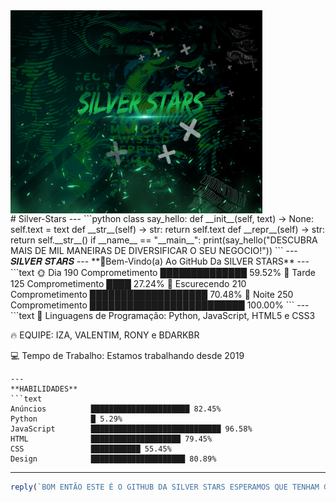 
<img width="80%" align="center" height="auto" src="https://github.com/DarkBBR/Silver-Stars/blob/main/bg.jpeg">


<div ![Snake animation](https://github.com/ellen2121/ellen2121/blob/output/github-contribution-grid-snake.svg)</div>
# Silver-Stars
---
```python
class say_hello:
    def __init__(self, text) -> None:
        self.text = text
    def __str__(self) -> str:
        return self.text
    def __repr__(self) -> str:
        return self.__str__()
if __name__ == "__main__":
    print(say_hello("DESCUBRA MAIS DE MIL MANEIRAS DE DIVERSIFICAR O SEU NEGOCIO!"))
```
---
𝑺𝑰𝑳𝑽𝑬𝑹 𝑺𝑻𝑨𝑹𝑺
---
**📜Bem-Vindo(a) Ao GitHub Da SILVER STARS** 
---
```text
🌞 Dia          190 Comprometimento   ██████████████ 59.52% 
🌆 Tarde        125 Comprometimento   ████ 27.24% 
🌃 Escurecendo  210 Comprometimento   ███████████████████ 70.48% 
🌙 Noite        250 Comprometimento   █████████████████████████  100.00%
```
---
```text
💬 Linguagens de Programação: 
Python, JavaScript, HTML5 e CSS3

🔥 EQUIPE: 
IZA, VALENTIM, RONY e BDARKBR

💻 Tempo de Trabalho: 
Estamos trabalhando desde 2019
```
---
**HABILIDADES**
```text
Anúncios          ██████████████████████ 82.45%
Python            █ 5.29% 
JavaScript        █████████████████████████████ 96.58% 
HTML              ████████████████████ 79.45% 
CSS               ███████████ 55.45% 
Design            █████████████████████ 80.89%
```
---
```JavaScript
reply(`BOM ENTÃO ESTE É O GITHUB DA SILVER STARS ESPERAMOS QUE TENHAM GOSTADO E FUTURAMENTE ADICIONAREMOS MAIS E MAIS COISAS... NÃO ESQUEÇA DE NOS SEGUIR NO GITHUB VLW`)
```
